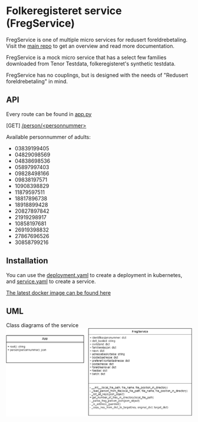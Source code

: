 # Folkeregisteret service (FregService)

FregService is one of multiple micro services for redusert foreldrebetaling. Visit the [main repo](https://github.com/Altinn/summer-camp-2021) to get an overview and read more documentation.

FregService is a mock micro service that has a select few families downloaded from Tenor Testdata, folkeregisteret's synthetic testdata.

FregService has no couplings, but is designed with the needs of "Redusert foreldrebetaling" in mind. 

## API
Every route can be found in [app.py](https://github.com/Digihelgeland-Sommercamp/fregService/blob/main/app.py) 

[GET] [/person/\<personnummer>](https://app.swaggerhub.com/apis/Johannes-s-b/FregService/0.1)

Available personnummer of adults:
* 03839199405
* 04829098569
* 04838698536
* 05897997403
* 09828498166
* 09838197571
* 10908398829
* 11879597511
* 18817896738
* 18918899428
* 20827897842
* 21919298917
* 10858197681
* 26919398832
* 27867696526
* 30858799216

## Installation
You can use the [deployment.yaml](https://github.com/Digihelgeland-Sommercamp/fregService/blob/main/deployment.yaml) to create a deployment in kubernetes, and [service.yaml](https://github.com/Digihelgeland-Sommercamp/fregService/blob/main/service.yaml) to create a service.

[The latest docker image can be found here](https://hub.docker.com/repository/docker/johannesdigdir/freg_service)

## UML
Class diagrams of the service
![Picture showing class diagrams of the service](https://github.com/Altinn/summer-camp-2021/blob/main/Documentation/UML/FregService/FREG%20klassediagram.png "Picture showing class diagrams of the service")